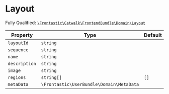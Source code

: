 #  Layout

Fully Qualified: [`\Frontastic\Catwalk\FrontendBundle\Domain\Layout`](../../../../src/php/FrontendBundle/Domain/Layout.php)

Property|Type|Default|Description
--------|----|-------|-----------
`layoutId`|`string`||
`sequence`|`string`||
`name`|`string`||
`description`|`string`||
`image`|`string`||
`regions`|`string[]`|`[]`|
`metaData`|`\Frontastic\UserBundle\Domain\MetaData`||

